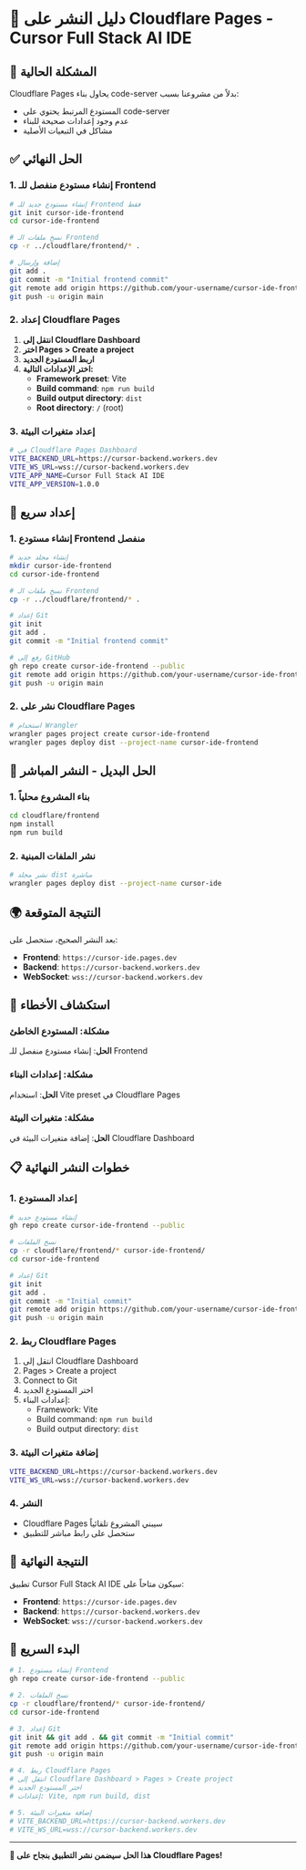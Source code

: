 # 🚀 دليل النشر على Cloudflare Pages - Cursor Full Stack AI IDE

## 🚨 المشكلة الحالية

Cloudflare Pages يحاول بناء code-server بدلاً من مشروعنا بسبب:
- المستودع المرتبط يحتوي على code-server
- عدم وجود إعدادات صحيحة للبناء
- مشاكل في التبعيات الأصلية

## ✅ الحل النهائي

### 1. إنشاء مستودع منفصل للـ Frontend

```bash
# إنشاء مستودع جديد للـ Frontend فقط
git init cursor-ide-frontend
cd cursor-ide-frontend

# نسخ ملفات الـ Frontend
cp -r ../cloudflare/frontend/* .

# إضافة وإرسال
git add .
git commit -m "Initial frontend commit"
git remote add origin https://github.com/your-username/cursor-ide-frontend.git
git push -u origin main
```

### 2. إعداد Cloudflare Pages

1. **انتقل إلى Cloudflare Dashboard**
2. **اختر Pages > Create a project**
3. **اربط المستودع الجديد**
4. **اختر الإعدادات التالية:**
   - **Framework preset**: Vite
   - **Build command**: `npm run build`
   - **Build output directory**: `dist`
   - **Root directory**: `/` (root)

### 3. إعداد متغيرات البيئة

```bash
# في Cloudflare Pages Dashboard
VITE_BACKEND_URL=https://cursor-backend.workers.dev
VITE_WS_URL=wss://cursor-backend.workers.dev
VITE_APP_NAME=Cursor Full Stack AI IDE
VITE_APP_VERSION=1.0.0
```

## 🔧 إعداد سريع

### 1. إنشاء مستودع Frontend منفصل

```bash
# إنشاء مجلد جديد
mkdir cursor-ide-frontend
cd cursor-ide-frontend

# نسخ ملفات الـ Frontend
cp -r ../cloudflare/frontend/* .

# إعداد Git
git init
git add .
git commit -m "Initial frontend commit"

# رفع إلى GitHub
gh repo create cursor-ide-frontend --public
git remote add origin https://github.com/your-username/cursor-ide-frontend.git
git push -u origin main
```

### 2. نشر على Cloudflare Pages

```bash
# استخدام Wrangler
wrangler pages project create cursor-ide-frontend
wrangler pages deploy dist --project-name cursor-ide-frontend
```

## 🎯 الحل البديل - النشر المباشر

### 1. بناء المشروع محلياً

```bash
cd cloudflare/frontend
npm install
npm run build
```

### 2. نشر الملفات المبنية

```bash
# نشر مجلد dist مباشرة
wrangler pages deploy dist --project-name cursor-ide
```

## 🌍 النتيجة المتوقعة

بعد النشر الصحيح، ستحصل على:

- **Frontend**: `https://cursor-ide.pages.dev`
- **Backend**: `https://cursor-backend.workers.dev`
- **WebSocket**: `wss://cursor-backend.workers.dev`

## 🔧 استكشاف الأخطاء

### مشكلة: المستودع الخاطئ
**الحل**: إنشاء مستودع منفصل للـ Frontend

### مشكلة: إعدادات البناء
**الحل**: استخدام Vite preset في Cloudflare Pages

### مشكلة: متغيرات البيئة
**الحل**: إضافة متغيرات البيئة في Cloudflare Dashboard

## 📋 خطوات النشر النهائية

### 1. إعداد المستودع
```bash
# إنشاء مستودع جديد
gh repo create cursor-ide-frontend --public

# نسخ الملفات
cp -r cloudflare/frontend/* cursor-ide-frontend/
cd cursor-ide-frontend

# إعداد Git
git init
git add .
git commit -m "Initial commit"
git remote add origin https://github.com/your-username/cursor-ide-frontend.git
git push -u origin main
```

### 2. ربط Cloudflare Pages
1. انتقل إلى Cloudflare Dashboard
2. Pages > Create a project
3. Connect to Git
4. اختر المستودع الجديد
5. إعدادات البناء:
   - Framework: Vite
   - Build command: `npm run build`
   - Build output directory: `dist`

### 3. إضافة متغيرات البيئة
```bash
VITE_BACKEND_URL=https://cursor-backend.workers.dev
VITE_WS_URL=wss://cursor-backend.workers.dev
```

### 4. النشر
- Cloudflare Pages سيبني المشروع تلقائياً
- ستحصل على رابط مباشر للتطبيق

## 🎉 النتيجة النهائية

تطبيق Cursor Full Stack AI IDE سيكون متاحاً على:

- **Frontend**: `https://cursor-ide.pages.dev`
- **Backend**: `https://cursor-backend.workers.dev`
- **WebSocket**: `wss://cursor-backend.workers.dev`

## 🚀 البدء السريع

```bash
# 1. إنشاء مستودع Frontend
gh repo create cursor-ide-frontend --public

# 2. نسخ الملفات
cp -r cloudflare/frontend/* cursor-ide-frontend/
cd cursor-ide-frontend

# 3. إعداد Git
git init && git add . && git commit -m "Initial commit"
git remote add origin https://github.com/your-username/cursor-ide-frontend.git
git push -u origin main

# 4. ربط Cloudflare Pages
# انتقل إلى Cloudflare Dashboard > Pages > Create project
# اختر المستودع الجديد
# إعدادات: Vite, npm run build, dist

# 5. إضافة متغيرات البيئة
# VITE_BACKEND_URL=https://cursor-backend.workers.dev
# VITE_WS_URL=wss://cursor-backend.workers.dev
```

---

**🎯 هذا الحل سيضمن نشر التطبيق بنجاح على Cloudflare Pages!**